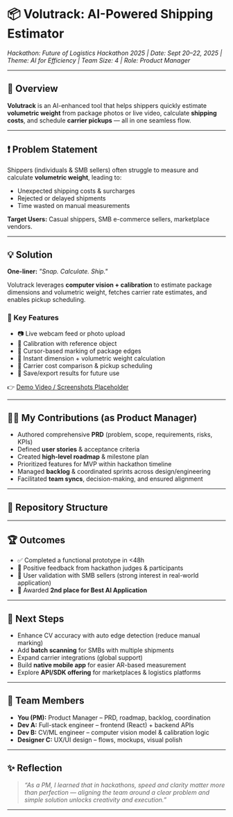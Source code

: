 # 📦 Volutrack: AI-Powered Shipping Estimator  
*Hackathon: Future of Logistics Hackathon 2025 | Date: Sept 20–22, 2025 | Theme: AI for Efficiency | Team Size: 4 | Role: Product Manager*

---

## 🚀 Overview
**Volutrack** is an AI-enhanced tool that helps shippers quickly estimate **volumetric weight** from package photos or live video, calculate **shipping costs**, and schedule **carrier pickups** — all in one seamless flow.

---

## ❗ Problem Statement
Shippers (individuals & SMB sellers) often struggle to measure and calculate **volumetric weight**, leading to:  
- Unexpected shipping costs & surcharges  
- Rejected or delayed shipments  
- Time wasted on manual measurements  

**Target Users:** Casual shippers, SMB e-commerce sellers, marketplace vendors.  

---

## 💡 Solution
**One-liner:** *"Snap. Calculate. Ship."*  

Volutrack leverages **computer vision + calibration** to estimate package dimensions and volumetric weight, fetches carrier rate estimates, and enables pickup scheduling.

### 🔑 Key Features
- 📷 Live webcam feed or photo upload  
- 📏 Calibration with reference object  
- 🎯 Cursor-based marking of package edges  
- 📐 Instant dimension + volumetric weight calculation  
- 🚚 Carrier cost comparison & pickup scheduling  
- 💾 Save/export results for future use  

👉 [Demo Video / Screenshots Placeholder](#)  

---

## 👩‍💼 My Contributions (as Product Manager)
- Authored comprehensive **PRD** (problem, scope, requirements, risks, KPIs)  
- Defined **user stories** & acceptance criteria  
- Created **high-level roadmap** & milestone plan  
- Prioritized features for MVP within hackathon timeline  
- Managed **backlog** & coordinated sprints across design/engineering  
- Facilitated **team syncs**, decision-making, and ensured alignment  

---

## 📂 Repository Structure


---

## 🏆 Outcomes
- ✅ Completed a functional prototype in <48h  
- 🌟 Positive feedback from hackathon judges & participants  
- 👥 User validation with SMB sellers (strong interest in real-world application)  
- 🥈 Awarded **2nd place for Best AI Application**  

---

## 🔮 Next Steps
- Enhance CV accuracy with auto edge detection (reduce manual marking)  
- Add **batch scanning** for SMBs with multiple shipments  
- Expand carrier integrations (global support)  
- Build **native mobile app** for easier AR-based measurement  
- Explore **API/SDK offering** for marketplaces & logistics platforms  

---

## 👥 Team Members
- **You (PM):** Product Manager – PRD, roadmap, backlog, coordination  
- **Dev A:** Full-stack engineer – frontend (React) + backend APIs  
- **Dev B:** CV/ML engineer – computer vision model & calibration logic  
- **Designer C:** UX/UI design – flows, mockups, visual polish  

---

## ✨ Reflection
> *“As a PM, I learned that in hackathons, speed and clarity matter more than perfection — aligning the team around a clear problem and simple solution unlocks creativity and execution.”*

---

